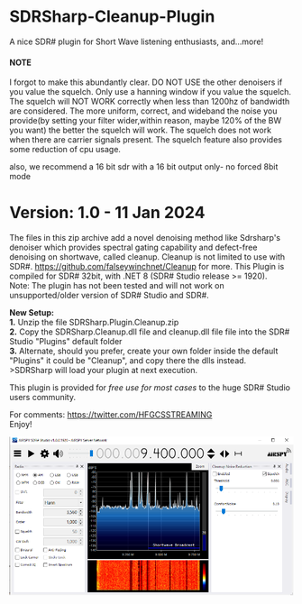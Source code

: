 # SDRSharp-Cleanup-Plugin


A nice SDR# plugin for Short Wave listening enthusiasts, and...more!

#### NOTE
I forgot to make this abundantly clear.
DO NOT USE the other denoisers if you value the squelch. Only use a hanning window if you value the squelch.
The squelch will NOT WORK correctly when less than 1200hz of bandwidth are considered.
The more uniform, correct, and wideband the noise you provide(by setting your filter wider,within reason, maybe 120% of the BW you want)
the better the squelch will work. The squelch does not work when there are carrier signals present.
The squelch feature also provides some reduction of cpu usage.

also, we recommend a 16 bit sdr with a 16 bit output only- no forced 8bit mode 

# Version: 1.0 - 11 Jan 2024 


The files in this zip archive add a novel denoising method like Sdrsharp's denoiser which provides spectral gating capability and defect-free denoising on shortwave, called cleanup. Cleanup is not limited to use with SDR#. https://github.com/falseywinchnet/Cleanup for more.
This Plugin is compiled for SDR# 32bit, with .NET 8 (SDR# Studio release >= 1920).
<br>Note: The plugin has not been tested and will not work on unsupported/older version of SDR# Studio and SDR#.


**New Setup:**
<br>**1.** Unzip the file SDRSharp.Plugin.Cleanup.zip
<br>**2.** Copy the SDRSharp.Cleanup.dll file and cleanup.dll file file into the SDR# Studio "Plugins" default folder
<br>**3.** Alternate, should you prefer, create your own folder inside the default "Plugins" it could be "Cleanup", and copy there the dlls instead.
<br>>SDRSharp will load your plugin at next execution.


This plugin is provided for *free use for most cases* to the huge SDR# Studio users community.<br>

For comments: https://twitter.com/HFGCSSTREAMING
<br>Enjoy!

![Screenshot](https://github.com/falseywinchnet/PyITD/blob/main/screenshot.png)
